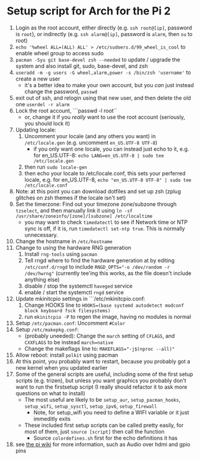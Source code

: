 # Setup script for Arch for the Pi 2

1) Login as the root account, either directly (e.g. ```ssh root@[ip]```, password is ```root```), or indirectly (e.g. ```ssh alarm@[ip]```, password is ```alarm```, then ```su``` to root)
1) ```echo '%wheel ALL=(ALL) ALL' > /etc/sudoers.d/99_wheel_is_cool``` to enable wheel group to access sudo
1) ```pacman -Syu git base-devel zsh --needed``` to update / upgrade the system and also install git, sudo, base-devel, and zsh
1) ```useradd -m -g users -G wheel,alarm,power -s /bin/zsh 'username'``` to create a new user
    * it's a better idea to make your own account, but you _can_ just instead change the password, ```passwd```
1) exit out of ssh, and relogin using that new user, and then delete the old one ```userdel -r alarm```
1) Lock the root account, ```passwd -l root``
    * or, change it if you _really_ want to use the root account (seriously, you should lock it)
1) Updating locale:
    1) Uncomment your locale (and any others you want) in ```/etc/locale.gen``` (e.g. uncomment ```en_US.UTF-8 UTF-8```)
        * if you only want one locale, you can instead just echo to it, e.g. for en_US.UTF-8: ```echo LANG=en_US.UTF-8 | sudo tee /etc/locale.gen```
    1) then run ```sudo locale-gen```
    1) then echo your locale to /etc/locale.conf, this sets your perferred locale, e.g. for en_US.UTF-8, ```echo "en_US.UTF-8 UTF-8" | sudo tee /etc/locale.conf```
1) Note: at this point you can download dotfiles and set up zsh (zplug glitches on zsh themes if the locale isn't set)
1) Set the timerzone: Find out your timezone zone/subzone through ```tzselect```, and then manually link it using ```ln -sf /usr/share/zoneinfo/[zone]/[subzone] /etc/localtime```
    * you may want to check ```timedatectl``` to see if Network time or NTP sync is off, if it is, run ```timedatectl set-ntp true```.  This is normally unnecessary.
1) Change the hostname in ```/etc/hostname```
1) Change to using the hardware RNG generation
    1) Install ```rng-tools``` using ```pacman```
    1) Tell rngd where to find the hardware generation at by editing ```/etc/conf.d/rngd``` to include ```RNGD_OPTS="-o /dev/random -r /dev/hwrng"``` (currently tee'ing this works, as the file doesn't include anything else)
    1) disable / stop the systemctl ```haveged``` service
    1) enable / start the systemctl ```rngd``` service
1) Update mkinitcpio settings in ```/etc/mkinitcpio.conf:
    1) Change HOOKS line to ```HOOKS=(base systemd autodetect modconf block keyboard fsck filesystems)```
    1) run ```mkinitcpio -P``` to regen the image, having no modules is normal
1) Setup ```/etc/pacman.conf```: Uncomment ```#Color```
1) Setup ```/etc/makepkg.conf```:
    * (probably uneeded): Change the ```march``` setting of ```CFLAGS```, and ```CXXFLAGS``` to be instead ```march=native```
    * Change the makeflags line to: ```MAKEFLAGS="-j$(nproc --all)"```
1) Allow reboot: install ```polkit``` using pacman
1) At this point, you probably want to restart, because you probably got a new kernel when you updated earlier
1) Some of the general scripts are useful, including some of the first setup scripts (e.g. trizen), but unless you want graphics you probably don't want to run the firstsetup script (I really should refactor it to ask more questions on what to install)
    * The most useful are likely to be ```setup_aur```, ```setup_pacman_hooks```, ```setup_wifi```, ```setup_sysctl```, ```setup_ipv6```, ```setup_firewall```
      * Note, for setup_wifi you need to define a WIFI variable or it just immeditly exits
    * These included first setup scripts can be called pretty easily, for most of them, just ```source [script]``` then call the function
      * Source ```colordefines.sh``` first for the echo definitions it has
1) see [the pi wiki](https://archlinuxarm.org/platforms/armv7/broadcom/raspberry-pi-2) for more information, such as Audio over hdmi and gpio pins

